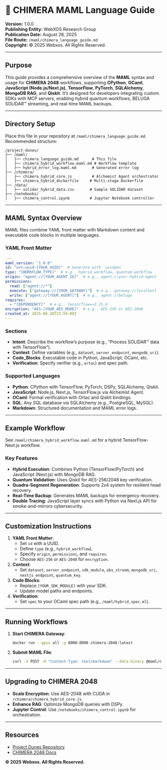 # 🐪 CHIMERA MAML Language Guide

**Version:** 1.0.0  
**Publishing Entity:** WebXOS Research Group  
**Publication Date:** August 28, 2025  
**File Route:** `/maml/chimera_language_guide.md`  
**Copyright:** © 2025 Webxos. All Rights Reserved.

---

## Purpose
This guide provides a comprehensive overview of the **MAML** syntax and usage for **CHIMERA 2048** workflows, supporting **CPython**, **OCaml**, **JavaScript (Node.js/Next.js)**, **TensorFlow**, **PyTorch**, **SQLAlchemy**, **MongoDB RAG**, and **Qiskit**. It’s designed for developers integrating custom SDKs with MCP servers, enabling hybrid quantum workflows, BELUGA SOLIDAR™ streaming, and real-time MAML backups.

---

## Directory Setup
Place this file in your repository at `/maml/chimera_language_guide.md`. Recommended structure:
```
/project-dunes/
├── /maml/
│   ├── chimera_language_guide.md      # This file
│   ├── chimera_hybrid_workflow.maml.md # Workflow template
│   ├── hybrid_error_log.maml.md       # Generated error log
├── /chimera/
│   ├── chimera_hybrid_core.js         # Alchemist Agent orchestrator
│   ├── chimera_hybrid_dockerfile     # Multi-stage Dockerfile
├── /data/
│   ├── solidar_hybrid_data.csv       # Sample SOLIDAR dataset
├── /notebooks/
│   ├── chimera_control.ipynb         # Jupyter Notebook controller
```

---

## MAML Syntax Overview
MAML files combine YAML front matter with Markdown content and executable code blocks in multiple languages.

### YAML Front Matter
```yaml
---
maml_version: "1.0.0"
id: "urn:uuid:[YOUR_UUID]"  # Generate with `uuidgen`
type: "[WORKFLOW_TYPE]"  # e.g., hybrid_workflow, quantum_workflow
origin: "agent://[YOUR_AGENT_ID]"  # e.g., agent://your-hybrid-agent
permissions:
  read: ["agent://*"]
  execute: ["gateway://[YOUR_GATEWAY]"]  # e.g., gateway://localhost
  write: ["agent://[YOUR_AGENT]"]  # e.g., agent://beluga
requires:
  - "[DEPENDENCY]"  # e.g., tensorflow==2.15.0
encryption: "AES-[YOUR_AES_MODE]"  # e.g., AES-256 or AES-2048
created_at: 2025-08-28T23:59:00Z
---
```

### Sections
- **Intent**: Describe the workflow’s purpose (e.g., “Process SOLIDAR™ data with TensorFlow”).
- **Context**: Define variables (e.g., `dataset`, `server_endpoint`, `mongodb_uri`).
- **Code_Blocks**: Executable code in Python, JavaScript, OCaml, etc.
- **Verification**: Specify verifier (e.g., `ortac`) and spec path.

### Supported Languages
- **Python**: CPython with TensorFlow, PyTorch, DSPy, SQLAlchemy, Qiskit.
- **JavaScript**: Node.js, Next.js, TensorFlow.js via Alchemist Agent.
- **OCaml**: Formal verification with Ortac and Qiskit bindings.
- **SQL**: Any SQL database via SQLAlchemy (e.g., PostgreSQL, MySQL).
- **Markdown**: Structured documentation and MAML error logs.

---

## Example Workflow
See `/maml/chimera_hybrid_workflow.maml.md` for a hybrid TensorFlow-Next.js workflow.

### Key Features
- **Hybrid Execution**: Combines Python (TensorFlow/PyTorch) and JavaScript (Next.js) with MongoDB RAG.
- **Quantum Validation**: Uses Qiskit for AES-256/2048 key verification.
- **Quadra-Segment Regeneration**: Supports 2x4 system for resilient head recovery.
- **Real-Time Backup**: Generates MAML backups for emergency recovery.
- **Double Tracing**: JavaScript layer syncs with Python via Next.js API for smoke-and-mirrors cybersecurity.

---

## Customization Instructions
1. **YAML Front Matter**:
   - Set `id` with a UUID.
   - Define `type` (e.g., `hybrid_workflow`).
   - Specify `origin`, `permissions`, and `requires`.
   - Choose `AES-256` or `AES-2048` for `encryption`.
2. **Context**:
   - Set `dataset`, `server_endpoint`, `sdk_module`, `obs_stream`, `mongodb_uri`, `nextjs_endpoint`, `quantum_key`.
3. **Code Blocks**:
   - Replace `[YOUR_SDK_MODULE]` with your SDK.
   - Update model paths and endpoints.
4. **Verification**:
   - Set `spec` to your OCaml spec path (e.g., `/maml/hybrid_spec.ml`).

---

## Running Workflows
1. **Start CHIMERA Gateway**:
   ```bash
   docker run --gpus all -p 8000:8000 chimera-2048:latest
   ```
2. **Submit MAML File**:
   ```bash
   curl -X POST -H "Content-Type: text/markdown" --data-binary @maml/chimera_hybrid_workflow.maml.md [YOUR_SERVER_ENDPOINT]/execute
   ```

---

## Upgrading to CHIMERA 2048
- **Scale Encryption**: Use AES-2048 with CUDA in `/chimera/chimera_hybrid_core.js`.
- **Enhance RAG**: Optimize MongoDB queries with DSPy.
- **Jupyter Control**: Use `/notebooks/chimera_control.ipynb` for orchestration.

---

## Resources
- [Project Dunes Repository](https://github.com/webxos/project-dunes)
- [CHIMERA 2048 Docs](https://github.com/webxos/chimera-2048)

**© 2025 Webxos. All Rights Reserved.**